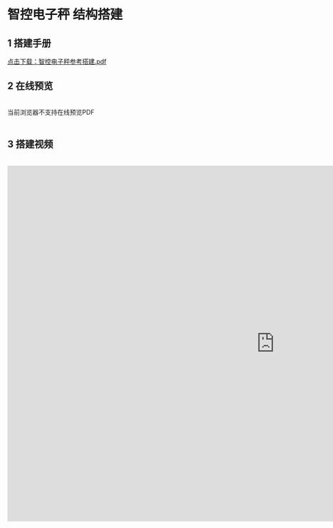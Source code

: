 # 智控电子秤 结构搭建
## 1 搭建手册

<a href="/tutorial/cfdsx/pdf/智控电子秤参考搭建.pdf">点击下载：智控电子秤参考搭建.pdf </a>

## 2 在线预览
<br>
<object data="/tutorial/cfdsx/pdf/智控电子秤参考搭建.pdf" type="application/pdf" width=1200 height=800 name="智控电子秤参考搭建">
当前浏览器不支持在线预览PDF
</object>

<br>
<br>

## 3 搭建视频
<br>
<iframe src="https://www.bilibili.com/video/BV1BszFYPETG/?spm_id_from=333.999.0.0&vd_source=d34a80bae9d64a0c5a0716bd47877802" width="1200" height="800" frameborder="no" sandbox="allow-scripts allow-same-origin allow-popups"/>